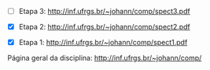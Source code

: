 - [ ] Etapa 3: http://inf.ufrgs.br/~johann/comp/spect3.pdf
- [x] Etapa 2: http://inf.ufrgs.br/~johann/comp/spect2.pdf
- [x] Etapa 1: http://inf.ufrgs.br/~johann/comp/spect1.pdf



Página geral da disciplina: http://inf.ufrgs.br/~johann/comp/